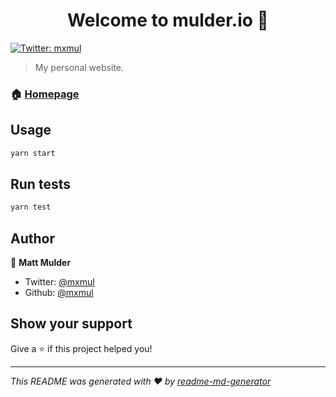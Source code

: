<h1 align="center">Welcome to mulder.io 👋</h1>
<p>
  <a href="https://twitter.com/mxmul">
    <img alt="Twitter: mxmul" src="https://img.shields.io/twitter/follow/mxmul.svg?style=social" target="_blank" />
  </a>
</p>

> My personal website.

### 🏠 [Homepage](https://mulder.io)

## Usage

```sh
yarn start
```

## Run tests

```sh
yarn test
```

## Author

👤 **Matt Mulder**

* Twitter: [@mxmul](https://twitter.com/mxmul)
* Github: [@mxmul](https://github.com/mxmul)

## Show your support

Give a ⭐️ if this project helped you!

***
_This README was generated with ❤️ by [readme-md-generator](https://github.com/kefranabg/readme-md-generator)_
